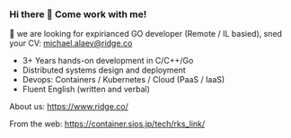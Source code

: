 ### Hi there 👋 Come work with me!

🔭 we are looking for expirianced GO developer (Remote / IL basied), sned your CV: michael.alaev@ridge.co

- 3+ Years hands-on development in C/C++/Go 
- Distributed systems design and deployment
- Devops: Containers / Kubernetes / Cloud (PaaS / IaaS)
- Fluent English (written and verbal)

About us: https://www.ridge.co/

From the web: https://container.sios.jp/tech/rks_link/ 
